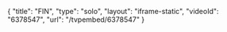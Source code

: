 {
    "title": "FIN",
    "type": "solo",
    "layout": "iframe-static",
    "videoId": "6378547",
    "url": "\/tvpembed\/6378547"
}